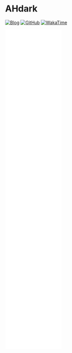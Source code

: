 # AHdark

[![Blog](https://img.shields.io/badge/Blog-ahdark.blog-%231D7EA7.svg?logo=nextdotjs&logoColor=white)](https://ahdark.blog)
[![GitHub](https://img.shields.io/badge/GitHub-AHdark-%2312100E.svg?logo=Github&logoColor=white)](https://github.com/AH-dark)
[![WakaTime](https://wakatime.com/badge/user/81977bc9-5534-44bf-89f9-d1a4cd76fc29.svg)](https://wakatime.com/@AHdark)

![gtihub-metrics](github-metrics.svg)
